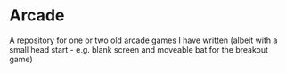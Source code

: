 # Arcade

A repository for one or two old arcade games I have written (albeit with a small head start - e.g. blank screen and moveable bat for the breakout game)
